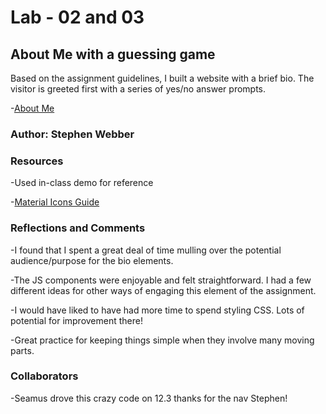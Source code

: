 # Lab - 02 and 03

## About Me with a guessing game

Based on the assignment guidelines, I built a website with a brief bio. The visitor is greeted first with a series of yes/no answer prompts.

 -[About Me](index.html)

### Author: Stephen Webber

### Resources

 -Used in-class demo for reference

 -[Material Icons Guide](https://google.github.io/material-design-icons/)

### Reflections and Comments

 -I found that I spent a great deal of time mulling over the potential audience/purpose for the bio elements.

 -The JS components were enjoyable and felt straightforward. I had a few different ideas for other ways of engaging this element of the assignment.

 -I would have liked to have had more time to spend styling CSS. Lots of potential for improvement there!

 -Great practice for keeping things simple when they involve many moving parts.

 ### Collaborators

 -Seamus drove this crazy code on 12.3 thanks for the nav Stephen!
 

